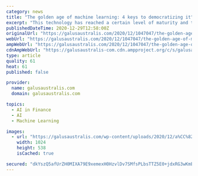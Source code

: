 ```yaml
---
category: news
title: "The golden age of machine learning: 4 keys to democratizing it"
excerpt: "This technology has reached a certain level of maturity and the industry has all the keys to be widely adopted in the near future. Machine learning is already helping companies make better decisions faster."
publishedDateTime: 2020-12-29T12:58:00Z
originalUrl: "https://galusaustralis.com/2020/12/1047047/the-golden-age-of-machine-learning-4-keys-to-democratizing-it/"
webUrl: "https://galusaustralis.com/2020/12/1047047/the-golden-age-of-machine-learning-4-keys-to-democratizing-it/"
ampWebUrl: "https://galusaustralis.com/2020/12/1047047/the-golden-age-of-machine-learning-4-keys-to-democratizing-it/amp/"
cdnAmpWebUrl: "https://galusaustralis-com.cdn.ampproject.org/c/s/galusaustralis.com/2020/12/1047047/the-golden-age-of-machine-learning-4-keys-to-democratizing-it/amp/"
type: article
quality: 61
heat: 61
published: false

provider:
  name: galusaustralis.com
  domain: galusaustralis.com

topics:
  - AI in Finance
  - AI
  - Machine Learning

images:
  - url: "https://galusaustralis.com/wp-content/uploads/2020/12/a%CC%82ge-dor-du-Machine-Learning-scaled-1024x538.jpg"
    width: 1024
    height: 538
    isCached: true

secured: "dkYszQ5afUrZH0MIXA79E9xemexH0HzvlDv7SMfsPLbsTTZ5E0+jdxRG3wKmEhQntJiX3mf9jDu57Li4/Gjp/PZmiY453DL0zL9AG5/aer/2ozQ5H0vieBdFESglpWFFhRznKIhFxjGCCiatlrM5YvuNHuCwrt7FRkFGA2fyZ4QPbTxAmJOc3YHLmO9x7BwiLkaZvJxUFb++QUd3UqyUDv6huIwg0yqBQRah/DgDKuH+rvSBRwr3HIt3CLfns3l9e87XkW9yc1goDyq+AbU/vbtM2PAMGaij+bpQzHnD9cIlznEirD9OTPBNltMl1CFUAY9c7OvFG7q0V28Zwbb/1YWVo4zFO6n4IeVREt5vSBg=;TPdD3dy9TX2TgelT7Vx54Q=="
---
```


